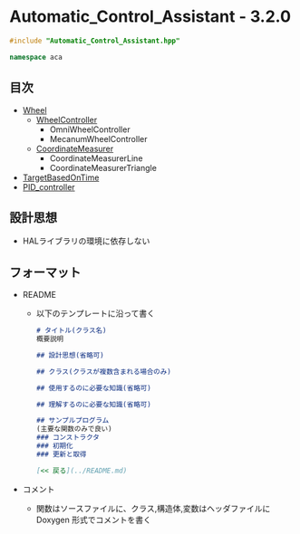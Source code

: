 # Automatic_Control_Assistant - 3.2.0
```c++
#include "Automatic_Control_Assistant.hpp"
```

```c++
namespace aca
```

## 目次
- [Wheel](wheel/README.md)
  - [WheelController](wheel/wheel_controller/README.md)
    - OmniWheelController
    - MecanumWheelController
  - [CoordinateMeasurer](wheel/coordinate_measurer/README.md)
    - CoordinateMeasurerLine
    - CoordinateMeasurerTriangle
- [TargetBasedOnTime](target_based_on_time/README.md)
- [PID_controller](pid_controller/README.md)

## 設計思想
- HALライブラリの環境に依存しない

## フォーマット
- README
  - 以下のテンプレートに沿って書く
    ```md
    # タイトル(クラス名)
    概要説明

    ## 設計思想(省略可)

    ## クラス(クラスが複数含まれる場合のみ) 

    ## 使用するのに必要な知識(省略可)

    ## 理解するのに必要な知識(省略可)

    ## サンプルプログラム
    (主要な関数のみで良い)
    ### コンストラクタ
    ### 初期化
    ### 更新と取得

    [<< 戻る](../README.md)
    ```

- コメント
  - 関数はソースファイルに、クラス,構造体,変数はヘッダファイルに Doxygen 形式でコメントを書く